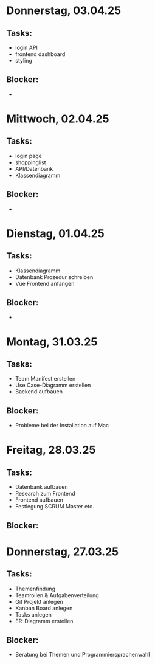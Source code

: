 # Donnerstag, 03.04.25

## Tasks:
- login API
- frontend dashboard
- styling

## Blocker:
-

# Mittwoch, 02.04.25

## Tasks:
- login page
- shoppinglist
- API/Datenbank
- Klassendiagramm

## Blocker:
-

# Dienstag, 01.04.25

## Tasks:
- Klassendiagramm
- Datenbank Prozedur schreiben
- Vue Frontend anfangen
  
## Blocker:
-

# Montag, 31.03.25

## Tasks:
- Team Manifest erstellen
- Use Case-Diagramm erstellen
- Backend aufbauen

## Blocker:
- Probleme bei der Installation auf Mac

# Freitag, 28.03.25

## Tasks:
- Datenbank aufbauen
- Research zum Frontend
- Frontend aufbauen
- Festlegung SCRUM Master etc.

## Blocker:

# Donnerstag, 27.03.25

## Tasks:
- Themenfindung
- Teamrollen & Aufgabenverteilung
- Git Projekt anlegen
- Kanban Board anlegen
- Tasks anlegen
- ER-Diagramm erstellen

## Blocker:
- Beratung bei Themen und Programmiersprachenwahl
